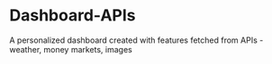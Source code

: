 # Dashboard-APIs
A personalized dashboard created with features fetched from APIs - weather, money markets, images
